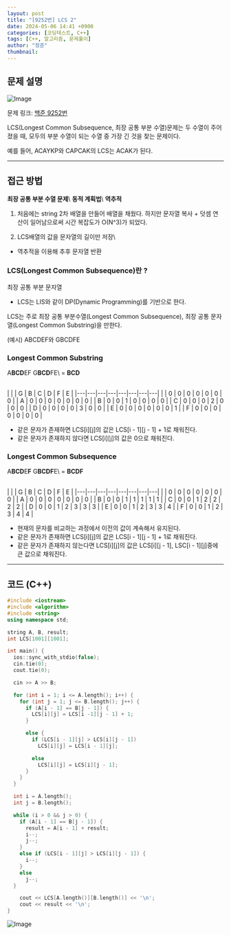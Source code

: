 ```yaml
---
layout: post
title: "[9252번] LCS 2"
date: 2024-05-06 14:41 +0900
categories: [코딩테스트, C++]
tags: [C++, 알고리즘, 문제풀이]
author: "정준"
thumbnail: 
---
```


## 문제 설명

![Image](https://github.com/user-attachments/assets/b456b702-adb1-4572-9ec4-f35257ee1f65)


문제 링크: [백준 9252번](https://www.acmicpc.net/problem/9252)

LCS(Longest Common Subsequence, 최장 공통 부분 수열)문제는 두 수열이 주어졌을 때, 모두의 부분 수열이 되는 수열 중 가장 긴 것을 찾는 문제이다.

예를 들어, ACAYKP와 CAPCAK의 LCS는 ACAK가 된다.

---

## 접근 방법

**최장 공통 부분 수열 문제**\\
**동적 계획법**\\
**역추적**

1. 처음에는 string 2차 배열을 만들어 배열을 채웠다. 하지만 문자열 복사 + 덧셈 연산이 일어남으로써 시간 복잡도가 O(N^3)가 되었다.

2. LCS배열의 값을 문자열의 길이만 저장\\
- 역추적을 이용해 추후 문자열 반환

### LCS(Longest Common Subsequence)란 ?

최장 공통 부분 문자열
- LCS는 LIS와 같이 DP(Dynamic Programming)를 기반으로 한다.

LCS는 주로 최장 공통 부분수열(Longest Common Subsequence), 최장 공통 문자열(Longest Common Substring)을 만한다.

(예시) ABCDEF와 GBCDFE

### Longest Common Substring

A**BCD**EF G**BCD**FE\\
= **BCD**

<br>
|   |   | G | B | C | D | F | E |
|---|---|---|---|---|---|---|---|
|   | 0 | 0 | 0 | 0 | 0 | 0 | 0 |
| A | 0 | 0 | 0 | 0 | 0 | 0 | 0 |
| B | 0 | 0 | 1 | 0 | 0 | 0 | 0 |
| C | 0 | 0 | 0 | 2 | 0 | 0 | 0 |
| D | 0 | 0 | 0 | 0 | 3 | 0 | 0 |
| E | 0 | 0 | 0 | 0 | 0 | 0 | 1 |
| F | 0 | 0 | 0 | 0 | 0 | 0 | 0 |
<br>

- 같은 문자가 존재하면 LCS[i][j]의 값은 LCS[i - 1][j - 1] + 1로 채워진다.
- 같은 문자가 존재하지 않다면 LCS[i][j]의 값은 0으로 채워진다.

### Longest Common Subsequence

A**BCD**E**F** G**BCDF**E\\
= **BCDF**

<br>
|   |   | G | B | C | D | F | E |
|---|---|---|---|---|---|---|---|
|   | 0 | 0 | 0 | 0 | 0 | 0 | 0 |
| A | 0 | 0 | 0 | 0 | 0 | 0 | 0 |
| B | 0 | 0 | 1 | 1 | 1 | 1 | 1 |
| C | 0 | 0 | 1 | 2 | 2 | 2 | 2 |
| D | 0 | 0 | 1 | 2 | 3 | 3 | 3 |
| E | 0 | 0 | 1 | 2 | 3 | 3 | 4 |
| F | 0 | 0 | 1 | 2 | 3 | 4 | 4 |
<br>

- 현재의 문자를 비교하는 과정에서 이전의 값이 계속해서 유지된다.
- 같은 문자가 존재하면 LCS[i][j]의 값은 LCS[i - 1][j - 1] + 1로 채워진다. 
- 같은 문자가 존재하지 않는다면 LCS[i][j]의 값은 LCS[i][j - 1], LSC[i - 1][j]중에 큰 값으로 채워진다.

---

## 코드 (C++)

```cpp
#include <iostream>
#include <algorithm>
#include <string>
using namespace std;

string A, B, result;
int LCS[1001][1001];

int main() { 
  ios::sync_with_stdio(false);
  cin.tie(0);
  cout.tie(0);

  cin >> A >> B;

  for (int i = 1; i <= A.length(); i++) {
    for (int j = 1; j <= B.length(); j++) {
      if (A[i - 1] == B[j - 1]) {
        LCS[i][j] = LCS[i -1][j - 1] + 1;
      }

      else {
        if (LCS[i - 1][j] > LCS[i][j - 1]) 
          LCS[i][j] = LCS[i - 1][j];

        else
          LCS[i][j] = LCS[i][j - 1];
      }
    }
  }

  int i = A.length();
  int j = B.length();

  while (i > 0 && j > 0) {
    if (A[i - 1] == B[j - 1]) {
      result = A[i - 1] + result;
      i--;
      j--;
    }
    else if (LCS[i - 1][j] > LCS[i][j - 1]) {
      i--;
    }
    else
      j--;
  }

    cout << LCS[A.length()][B.length()] << '\n';
    cout << result << '\n';
}


```

![Image](https://github.com/user-attachments/assets/f1fa69e5-b19b-4782-9831-29a83855977f)
